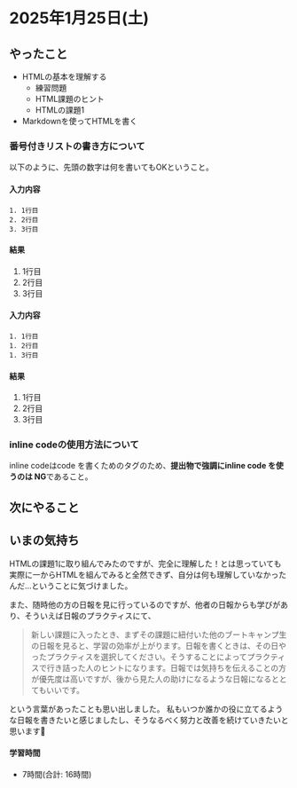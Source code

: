 # 2025年1月25日(土)

## やったこと
- HTMLの基本を理解する
  - 練習問題
  - HTML課題のヒント
  - HTMLの課題1
- Markdownを使ってHTMLを書く
### 番号付きリストの書き方について
以下のように、先頭の数字は何を書いてもOKということ。
#### 入力内容
```
1. 1行目
2. 2行目
3. 3行目
```
#### 結果
1. 1行目
2. 2行目
3. 3行目
#### 入力内容
```
1. 1行目
1. 2行目
1. 3行目
```
#### 結果
1. 1行目
1. 2行目
1. 3行目

### inline codeの使用方法について
inline codeはcode を書くためのタグのため、**提出物で強調にinline code を使うのは NG**であること。

## 次にやること

## いまの気持ち
HTMLの課題1に取り組んでみたのですが、完全に理解した！とは思っていても実際に一からHTMLを組んでみると全然できず、自分は何も理解していなかったんだ…ということに気づけました。

また、随時他の方の日報を見に行っているのですが、他者の日報からも学びがあり、そういえば日報のプラクティスにて、
>新しい課題に入ったとき、まずその課題に紐付いた他のブートキャンプ生の日報を見ると、学習の効率が上がります。日報を書くときは、その日やったプラクティスを選択してください。そうすることによってプラクティスで行き詰った人のヒントになります。日報では気持ちを伝えることの方が優先度は高いですが、後から見た人の助けになるような日報になるととてもいいです。

という言葉があったことも思い出しました。
私もいつか誰かの役に立てるような日報を書きたいと感じましたし、そうなるべく努力と改善を続けていきたいと思います🫶

#### 学習時間
- 7時間(合計: 16時間)
